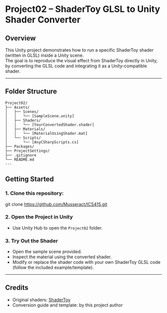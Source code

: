 # Project02 – ShaderToy GLSL to Unity Shader Converter

## Overview

This Unity project demonstrates how to run a specific ShaderToy shader (written in GLSL) inside a Unity scene.  
The goal is to reproduce the visual effect from ShaderToy directly in Unity, by converting the GLSL code and integrating it as a Unity-compatible shader.


---

## Folder Structure
``` 
Project02/
├── Assets/
│   ├── Scenes/
│   │   └── [SampleScene.unity]
│   ├── Shaders/
│   │   └── [YourConvertedShader.shader]
│   ├── Materials/
│   │   └── [MaterialUsingShader.mat]
│   └── Scripts/
│       └── [AnyCSharpScripts.cs]
├── Packages/
├── ProjectSettings/
├── .gitignore
└── README.md
---
``` 
## Getting Started

### 1. Clone this repository:

git clone https://github.com/Musseract/ICS415.git

### 2. Open the Project in Unity

- Use Unity Hub to open the `Project02` folder.

### 3. Try Out the Shader

- Open the sample scene provided.
- Inspect the material using the converted shader.
- Modify or replace the shader code with your own ShaderToy GLSL code (follow the included example/template).

---

## Credits

- Original shaders: [ShaderToy](https://www.shadertoy.com/view/WtXSz2)
- Conversion guide and template: by this project author
